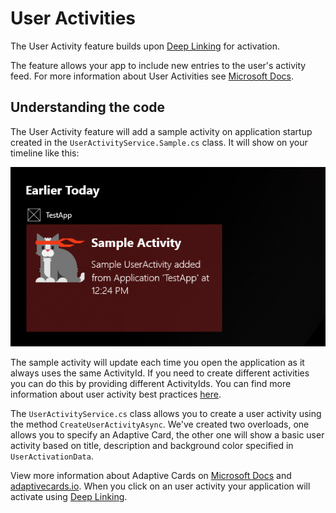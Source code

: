 ﻿# User Activities

The User Activity feature builds upon [Deep Linking](./deep-linking.md) for activation.

The feature allows your app to include new entries to the user's activity feed. For more information about User Activities see [Microsoft Docs](https://docs.microsoft.com/windows/uwp/launch-resume/useractivities).

## Understanding the code

The User Activity feature will add a sample activity on application startup created in the `UserActivityService.Sample.cs` class. It will show on your timeline like this:

![](../resources/user-activity/sample-activity.png)

The sample activity will update each time you open the application as it always uses the same ActivityId. If you need to create different activities you can do this by providing different ActivityIds. You can find more information about user activity best practices [here](https://docs.microsoft.com/windows/uwp/launch-resume/useractivities-best-practices).

The `UserActivityService.cs` class allows you to create a user activity using the method `CreateUserActivityAsync`. We've created two overloads, one allows you to specify an Adaptive Card, the other one will show a basic user activity based on title, description and background color specified in `UserActivationData`.

View more information about Adaptive Cards on [Microsoft Docs](https://docs.microsoft.com/adaptive-cards/get-started/windows) and [adaptivecards.io](http://adaptivecards.io/).
When you click on an user activity your application will activate using [Deep Linking](./deep-linking.md).
